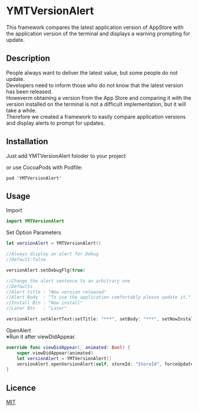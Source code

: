 YMTVersionAlert
====

This framework compares the latest application version of AppStore with the application version of the terminal and displays a warning prompting for update.

## Description
People always want to deliver the latest value, but some people do not update.  
Developers need to inform those who do not know that the latest version has been released.   
Howeverm obtaining a version from the App Store and comparing it with the version installed on the terminal is not a difficult implementation, but it will take a while.  
Therefore we created a framework to easily compare application versions and display alerts to prompt for updates.

## Installation
Just add YMTVersionAlert foloder to your project  

or use CocoaPods with Podfile:
```
pod 'YMTVersionAlert'
```

## Usage
Import 

```ViewController.swift
import YMTVersionAlert
```

Set Option Parameters

```ViewController.swift
let versionAlert = YMTVersionAlert()

//Always display an alert for Debug
//Default:false

versionAlert.setDebugFlg(true)

//Change the alert sentence to an arbitrary one
//Defaults
//Alert title : "New version released"
//Alert Body  : "To use the application comfortably please update it."
//Install Btn : "Now install"
//Later Btn   : "Later"

versionAlert.setAlertText(setTitle: "***", setBody: "***", setNowInstall: "***", setLaterInstall: "***")


```

OpenAlert  
※Run it after viewDidAppear.

```ViewController.swift
override func viewDidAppear(_ animated: Bool) {
	super.viewDidAppear(animated)
	let versionAlert = YMTVersionAlert()
	versionAlert.openVersionAlert(self, storeId: "StoreId", forceUpdate: false, callback: nil)
}
```

## Licence

[MIT](https://github.com/MasamiYamate/YMTVersionAlert/blob/master/LICENSE)
